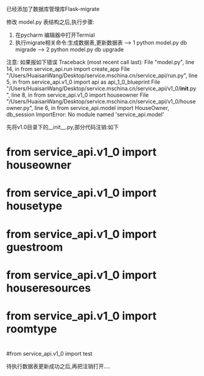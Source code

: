 
已经添加了数据库管理库Flask-migrate

修改 model.py 表结构之后,执行步骤:
1) 在pycharm 编辑器中打开Termial
2) 执行migrate相关命令:生成数据表,更新数据表
  --> 1 python model.py db migrade
  --> 2 python model.py db upgrade

注意:
    如果报如下错误
    Traceback (most recent call last):
  File "model.py", line 14, in <module>
    from service_api.run import create_app
  File "/Users/HuaisanWang/Desktop/service.mschina.cn/service_api/run.py", line 5, in <module>
    from service_api.v1_0 import api as api_1_0_blueprint
  File "/Users/HuaisanWang/Desktop/service.mschina.cn/service_api/v1_0/__init__.py", line 8, in <module>
    from service_api.v1_0 import houseowner
  File "/Users/HuaisanWang/Desktop/service.mschina.cn/service_api/v1_0/houseowner.py", line 6, in <module>
    from service_api.model import HouseOwner, db_session
ImportError: No module named 'service_api.model'

 先将v1.0目录下的__init__.py,部分代码注销:如下
 # from service_api.v1_0 import houseowner
# from service_api.v1_0 import housetype
# from service_api.v1_0 import guestroom
# from service_api.v1_0 import houseresources
# from service_api.v1_0 import roomtype
#
#from service_api.v1_0 import test

待执行数据表更新成功之后,再把注销打开....
